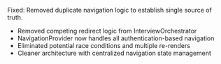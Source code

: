 Fixed: Removed duplicate navigation logic to establish single source of truth.
- Removed competing redirect logic from InterviewOrchestrator 
- NavigationProvider now handles all authentication-based navigation
- Eliminated potential race conditions and multiple re-renders
- Cleaner architecture with centralized navigation state management